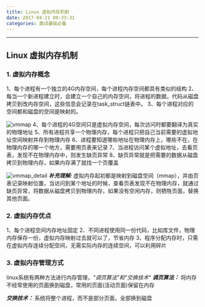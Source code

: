 ```yaml
---
title: Linux 虚拟内存机制
date: 2017-04-21 09:33:31
categories: 面试基础必备
---
```

------
## **Linux 虚拟内存机制**
### 1. **虚拟内存概念**
1、每个进程有一个独立的4G内存空间，每个进程内存空间都具有类似的结构
2、每当一个新进程建立时，会建立一个自己的内存空间，将进程的数据，代码从磁盘拷贝到改内存空间，这些信息会记录在task_struct链表中。
3、每个进程对应的空间都和磁盘的空间是映射的。
<!--more-->
![vmmap](/img/vmmap.png)
4、每个进程的4G空间只是虚拟内存空间，每次访问时都要翻译为真实的物理地址
5、所有进程共享一个物理内存，每个进程只把自己当前需要的虚拟地址空间映射并存到物理内存
6、进程要知道哪些地址在物理内存上，哪些不在，在物理内存的哪一个地方，需要用页表来记录
7、当进程访问某个虚拟地址，去看页表，发现不在物理内存中，则发生缺页异常
8、缺页异常就是把需要的数据从磁盘拷贝到物理内存，如果内存满了就找一个页覆盖

![vmmap_detail](/img/vmmap_detail.png)
***补充理解:***
虚拟内存起初都是映射到磁盘空间（mmap），并由页表记录映射位置，当访问到某个地址的时候，查看页表发现不在物理内存，就通过缺页异常，将数据从磁盘拷贝到物理内存，如果没有空闲内存，则牺牲页面，替换其他页面。


### 2. **虚拟内存优点**
1、每个进程空间内存地址固定
2、不同进程使用同一份代码，比如库文件，物理内存保存一份，虚拟内存映射过去就可以了，节省内存
3、程序分配内存时，只需在虚拟内存连续分配空间，无需实际内存的连续空间，可以利用碎片

### 3. **虚拟内存管理方式**
linux系统有两种方法进行内存管理，*"调页算法"*和*"交换技术"*
***调页算法：***
将内存不经常使用的页面换到磁盘，常用的页面(活动页面)保留在内存

***交换技术：***
系统将整个进程，而不是部分页面，全部换到磁盘
